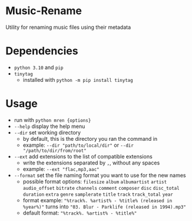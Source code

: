 # Music-Rename
Utility for renaming music files using their metadata

# Dependencies
- `python 3.10` and `pip`
- `tinytag`
  - installed with `python -m pip install tinytag`

# Usage
- run with `python mren {options}`
- `--help` display the help menu
- `--dir` set working directory
  - by default, this is the directory you ran the command in
  - example: `--dir "path/to/local/dir"` or `--dir "/path/to/dir/from/root"`
- `--ext` add extensions to the list of compatible extensions
  - write the extensions separated by `,`, without any spaces
  - example: `--ext "flac,mp3,aac"`
- `--format` set the file naming format you want to use for the new names
  - possible format options: `filesize` `album` `albumartist` `artist` `audio_offset` `bitrate` `channels` `comment` `composer` `disc` `disc_total` `duration` `extra` `genre` `samplerate` `title` `track` `track_total` `year`
  - format example: `"%track%. %artist% - %title% (released in %year%)"` turns into `"03. Blur - Parklife (released in 1994).mp3"`
  - default format: `"%track%. %artist% - %title%"`
